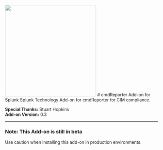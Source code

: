 <img src="https://files.cmdreporter.com/cmdReporter-logo.png" width="300">
# cmdReporter Add-on for Splunk
Splunk Technology Add-on for cmdReporter for CIM compliance.

**Special Thanks:** Stuart Hopkins  
**Add-on Version:** 0.3

--- 
### Note: This Add-on is still in beta ###
Use caution when installing this add-on in production environments.